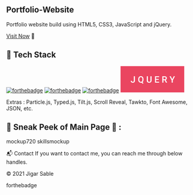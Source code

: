 ## Portfolio-Website
Portfolio website build using HTML5, CSS3, JavaScript and jQuery.

[Visit Now](https://whispering-plains-86591.herokuapp.com/) 🚀

## 📌 Tech Stack
[![forthebadge](https://forthebadge.com/images/badges/validated-html5.svg)](https://forthebadge.com)
[![forthebadge](https://forthebadge.com/images/badges/uses-css.svg)](https://forthebadge.com)
[![forthebadge](https://forthebadge.com/images/badges/made-with-javascript.svg)](https://forthebadge.com)
![JQuery](https://github.com/Anunay-Anand/Portfolio/blob/master/jquery.svg?raw=true)


Extras : Particle.js, Typed.js, Tilt.js, Scroll Reveal, Tawkto, Font Awesome, JSON, etc.
## 📌 Sneak Peek of Main Page 🙈 :
mockup720 skillsmockup

📬 Contact
If you want to contact me, you can reach me through below handles.

  

© 2021 Jigar Sable

forthebadge
